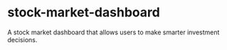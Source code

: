 # stock-market-dashboard
A stock market dashboard that allows users to make smarter investment decisions.
